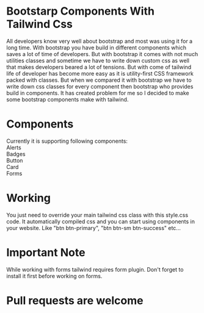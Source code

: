 # Bootstarp Components With Tailwind Css

All developers know very well about bootstrap and most was using it for a long time. With bootstrap you have build in different components which saves a lot of time of developers. But with bootstrap it comes with not much utilities classes and sometime we have to write down custom css as well that makes developers beared a lot of tensions. But with come of tailwind life of developer has become more easy as it is utility-first CSS framework packed with classes. But when we compared it with bootstrap we have to write down css classes for every component then bootstrap who provides build in components. It has created problem for me so I decided to make some bootstrap components make with tailwind.

# Components

Currently it is supporting following components:<br/>
Alerts <br />
Badges <br />
Button <br />
Card <br />
Forms <br />

# Working

You just need to override your main tailwind css class with this style.css code. It automatically compiled css and you can start using components in your website. Like "btn btn-primary", "btn btn-sm btn-success" etc...

# Important Note

While working with forms tailwind requires form plugin. Don't forget to install it first before working on forms.

# Pull requests are welcome
